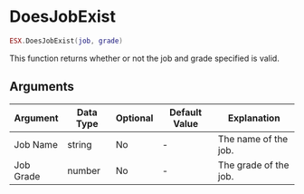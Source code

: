 # DoesJobExist

```lua
ESX.DoesJobExist(job, grade)
```

This function returns whether or not the job and grade specified is valid.

## Arguments

| Argument   | Data Type | Optional | Default Value |       Explanation         |
|------------|-----------|----------|---------------|---------------------------|
| Job Name   | string    | No       | -             | The name of the job.      |
| Job Grade  | number    | No       | -             | The grade of the job.     |

